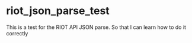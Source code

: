 riot_json_parse_test
====================

This is a test for the RIOT API JSON parse. So that I can learn how to do it correctly
